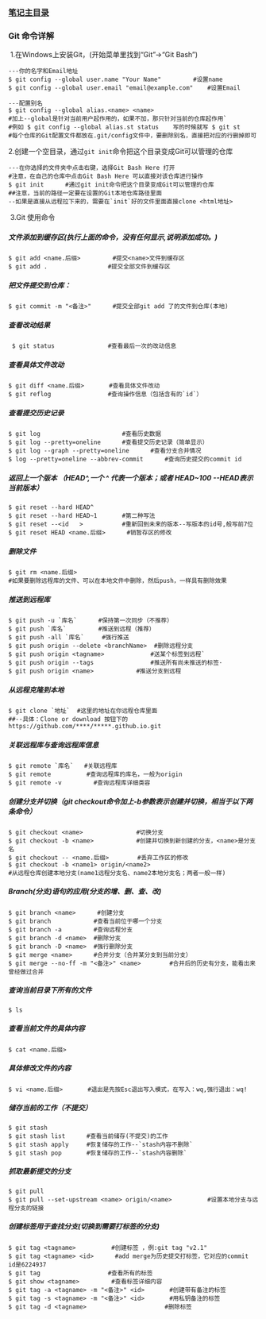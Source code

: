 ### [笔记主目录](https://mylyd.github.io/myhome.html)

### Git 命令详解

​	1.在Windows上安装Git，(开始菜单里找到“Git”->“Git Bash”)

```shell
---你的名字和Email地址
$ git config --global user.name "Your Name"			#设置name
$ git config --global user.email "email@example.com"	#设置Email

---配置别名
$ git config --global alias.<name> <name>    
#加上--global是针对当前用户起作用的，如果不加，那只针对当前的仓库起作用`
#例如 $ git config --global alias.st status    写的时候就写 $ git st 
#每个仓库的Git配置文件都放在.git/config文件中，要删除别名，直接把对应的行删掉即可
```

​	2.创建一个空目录，通过`git init`命令把这个目录变成Git可以管理的仓库

```shell
---在你选择的文件夹中点击右键，选择Git Bash Here 打开
#注意，在自己的仓库中点击Git Bash Here 可以直接对该仓库进行操作
$ git init		#通过git init命令把这个目录变成Git可以管理的仓库
##注意，当前的路径一定要在设置的Git本地仓库路径里面
--如果是直接从远程拉下来的，需要在`init`好的文件里面直接clone <html地址>
```

​	 3.Git 使用命令

##### 			文件添加到缓存区(执行上面的命令，没有任何显示,说明添加成功。)
```shell
$ git add <name.后缀>			#提交<name>文件到缓存区
$ git add .  				#提交全部文件到缓存区
```
##### 			把文件提交到仓库：
```shell
$ git commit -m "<备注>"   	#提交全部git add 了的文件到仓库(本地)
```
#####   			查看改动结果
```shell
 $ git status				#查看最后一次的改动信息
```

##### 			查看具体文件改动
```shell
$ git diff <name.后缀> 	   #查看具体文件改动
$ git reflog				#查询操作信息（包括含有的`id`）
```

##### 			查看提交历史记录
```shell
$ git log						#查看历史数据
$ git log --pretty=oneline   	#查看提交历史记录（简单显示）
$ git log --graph --pretty=oneline		#查看分支合并情况
$ log --pretty=oneline --abbrev-commit		#查询历史提交的commit id
```
##### 			返回上一个版本 （HEAD^,一个 ^ 代表一个版本；或者 HEAD~100 --HEAD表示当前版本）
```shell
$ git reset --hard HEAD^
$ git reset --hard HEAD~1		#第二种写法
$ git reset --<id	>			#重新回到未来的版本--写版本的id号,般写前7位
$ git reset HEAD <name.后缀>		#销暂存区的修改
```
##### 			删除文件
```shell
$ git rm <name.后缀>       
#如果要删除远程库的文件、可以在本地文件中删除，然后push，一样具有删除效果
```
##### 			推送到远程库
```shell
$ git push -u `库名`		#保持第一次同步（不推荐）
$ git push `库名`			#推送到远程（推荐）
$ git push -all `库名`  	 #强行推送
$ git push origin --delete <branchName>  #删除远程分支
$ git push origin <tagname>    			#送某个标签到远程`
$ git push origin --tags      			#推送所有尚未推送的标签·
$ git push origin <name>			#推送分支到远程
```
##### 			从远程克隆到本地
```shell
$ git clone `地址`  #这里的地址在你远程仓库里面
##--具体：Clone or download 按钮下的 https://github.com/****/*****.github.io.git
```

##### 			关联远程库与查询远程库信息
```shell
$ git remote `库名`   #关联远程库
$ git remote          #查询远程库的库名，一般为origin
$ git remote -v         #查询远程库详细类容
```
##### 			创建分支并切换（git checkout命令加上-b参数表示创建并切换，相当于以下两条命令）
```shell
$ git checkout <name>     			#切换分支
$ git checkout -b <name>   			#创建并切换到新创建的分支，<name>是分支名
$ git checkout -- <name.后缀>		   #丢弃工作区的修改
$ git checkout -b <name1> origin/<name2>		
#从远程仓库创建本地分支(name1远程分支名、name2本地分支名；两者一般一样)
```
##### 			Branch(分支)语句的应用(分支的增、删、查、改)
```shell
$ git branch <name>      #创建分支
$ git branch 			#查看当前位于哪一个分支
$ git branch -a  		#查询远程分支
$ git branch -d <name>	#删除分支
$ git branch -D <name> 	#强行删除分支
$ git merge <name>		#合并分支（合并某分支到当前分支）
$ git merge --no-ff -m "<备注>" <name>		#合并后的历史有分支，能看出来曾经做过合并
```
##### 			查询当前目录下所有的文件	
```shell
$ ls
```
##### 			查看当前文件的具体内容
```shell
$ cat <name.后缀>
```
##### 			具体修改文件的内容
```shell
$ vi <name.后缀> 		 #退出是先按Esc退出写入模式，在写入：wq,强行退出：wq!
```
##### 			储存当前的工作（不提交）
```shell
$ git stash
$ git stash list      #查看当前储存(不提交)的工作
$ git stash apply     #恢复储存的工作--`stash内容不删除`
$ git stash pop       #恢复储存的工作--`stash内容删除`
```
##### 			抓取最新提交的分支
```shell
$ git pull 
$ git pull --set-upstream <name> origin/<name>  		#设置本地分支与远程分支的链接
```
##### 			创建标签用于查找分支(切换到需要打标签的分支)
```shell
$ git tag <tagname>			 #创建标签 ，例:git tag "v2.1"
$ git tag <tagname> <id>  	  #add merge为历史提交打标签，它对应的commit id是6224937
$ git tag         			#查看所有的标签
$ git show <tagname>  		 #查看标签详细内容
$ git tag -a <tagname> -m "<备注>" <id>  		#创建带有备注的标签
$ git tag -s <tagname> -m "<备注>" <id>  		#用私钥备注的标签
$ git tag -d <tagname>      				#删除标签
```